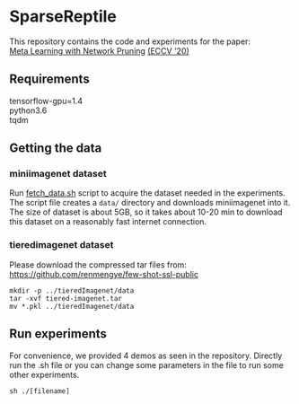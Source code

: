 # SparseReptile
 This repository contains the code and experiments for the paper:  
 [Meta Learning with Network Pruning](https://openreview.net/pdf?id=FD8fE16Zo)
 [(ECCV '20)](https://eccv2020.eu/)
 
## Requirements
tensorflow-gpu=1.4  
python3.6  
tqdm  

## Getting the data  
### miniimagenet dataset
Run [fetch_data.sh](fetch_data.sh) script to acquire the dataset needed in the experiments. The script file creates a `data/` directory and downloads miniimagenet into it.
The size of dataset is about 5GB, so it takes about 10-20 min to download this dataset on a reasonably fast internet connection.

### tieredimagenet dataset  
Please download the compressed tar files from: https://github.com/renmengye/few-shot-ssl-public  
```
mkdir -p ../tieredImagenet/data  
tar -xvf tiered-imagenet.tar  
mv *.pkl ../tieredImagenet/data  
```

## Run experiments
For convenience, we provided 4 demos as seen in the repository. Directly run the .sh file or you can change some parameters in the file to run some other experiments.
```
sh ./[filename]
```
